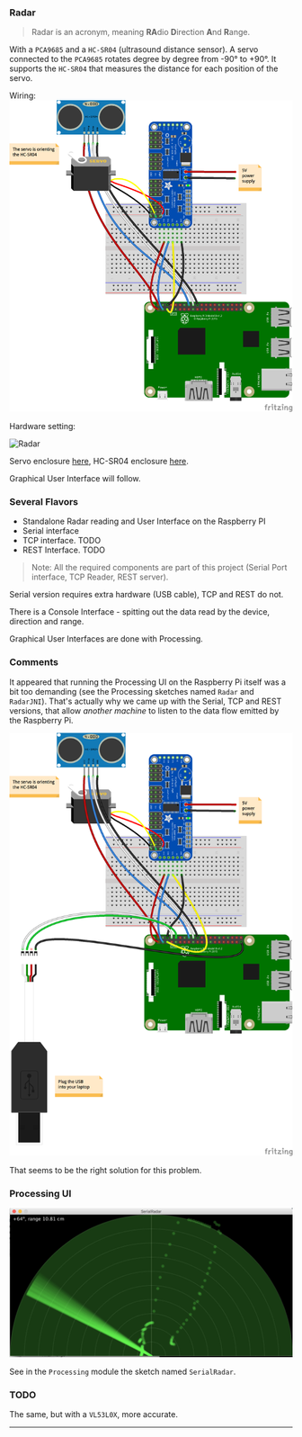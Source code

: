 ### Radar

> Radar is an acronym, meaning **RA**dio **D**irection **A**nd **R**ange.

With a `PCA9685` and a `HC-SR04` (ultrasound distance sensor).
A servo connected to the `PCA9685` rotates degree by degree from -90&deg; to +90&deg;. It supports the
`HC-SR04` that measures the distance for each position of the servo.

Wiring:
![Radar](./rpi.radar_bb.png)

Hardware setting:

![Radar](./radar.png)

Servo enclosure [here](https://www.thingiverse.com/thing:1679838),
HC-SR04 enclosure [here](https://www.thingiverse.com/thing:452720).

Graphical User Interface will follow.

### Several Flavors
- Standalone
    Radar reading and User Interface on the Raspberry PI
- Serial interface
- TCP interface. TODO
- REST Interface. TODO

> Note: All the required components are part of this project (Serial Port interface, TCP Reader, REST server).

Serial version requires extra hardware (USB cable), TCP and REST do not.

There is a Console Interface - spitting out the data read by the device, direction and range.

Graphical User Interfaces are done with Processing.

### Comments
It appeared that running the Processing UI on the Raspberry Pi itself was a bit too demanding (see the Processing sketches named `Radar` and `RadarJNI`).
That's actually why we came up with the Serial, TCP and REST versions, that allow
_another machine_ to listen to the data flow emitted by the Raspberry Pi.

![Serial](./rpi.radar.serial_bb.png)

That seems to be the right solution for this problem.

### Processing UI
![Processing](./radar.UI.png)

See in the `Processing` module the sketch named `SerialRadar`.

### TODO
The same, but with a `VL53L0X`, more accurate.

---
